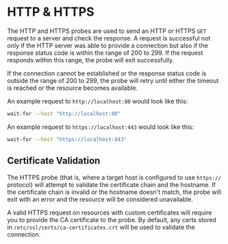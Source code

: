 # HTTP & HTTPS

The HTTP and HTTPS probes are used to send an HTTP or HTTPS `GET` request to a server and check the response. A request is successful not only if the HTTP server was able to provide a connection but also if the response status code is within the range of 200 to 299. If the request responds within this range, the probe will exit successfully.

If the connection cannot be established or the response status code is outside the range of 200 to 299, the probe will retry until either the timeout is reached or the resource becomes available.

An example request to `http://localhost:80` would look like this:

```bash
wait-for --host "http://localhost:80"
```

An example request to `https://localhost:443` would look like this:

```bash
wait-for --host "https://localhost:443"
```

## Certificate Validation

The HTTPS probe (that is, where a target host is configured to use `https://` protocol) will attempt to validate the certificate chain and the hostname. If the certificate chain is invalid or the hostname doesn't match, the probe will exit with an error and the resource will be considered unavailable.

A valid HTTPS request on resources with custom certificates will require you to provide the CA certificate to the probe. By default, any certs stored in `/etc/ssl/certs/ca-certificates.crt` will be used to validate the connection.
